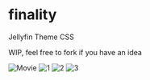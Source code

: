 # finality
Jellyfin Theme CSS

WIP, feel free to fork if you have an idea

![Movie](https://i.imgur.com/ICdw5QW.png)
![1](https://i.imgur.com/nfWWym3.gif)
![2](https://i.imgur.com/qoKEMgq.gif)
![3](https://i.imgur.com/Wgc7IaN.gif)
